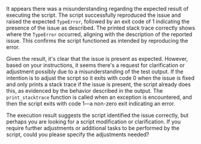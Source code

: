 It appears there was a misunderstanding regarding the expected result of executing the script. The script successfully reproduced the issue and raised the expected `TypeError`, followed by an exit code of 1 indicating the presence of the issue as described. The printed stack trace correctly shows where the `TypeError` occurred, aligning with the description of the reported issue. This confirms the script functioned as intended by reproducing the error.

Given the result, it's clear that the issue is present as expected. However, based on your instructions, it seems there's a request for clarification or adjustment possibly due to a misunderstanding of the test output. If the intention is to adjust the script so it exits with code 0 when the issue is fixed and only prints a stack trace if the issue is present, the script already does this, as evidenced by the behavior described in the output. The `print_stacktrace` function is called when an exception is encountered, and then the script exits with code 1—a non-zero exit indicating an error.

The execution result suggests the script identified the issue correctly, but perhaps you are looking for a script modification or clarification. If you require further adjustments or additional tasks to be performed by the script, could you please specify the adjustments needed?